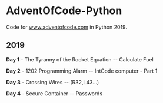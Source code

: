 # AdventOfCode-Python

Code for www.adventofcode.com in Python 2019.

## 2019

**Day 1** - The Tyranny of the Rocket Equation -- Calculate Fuel

**Day 2** - 1202 Programming Alarm -- IntCode computer - Part 1

**Day 3** - Crossing Wires -- (R32,L43...)

**Day 4** - Secure Container -- Passwords

